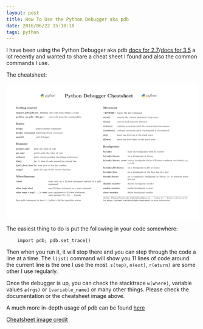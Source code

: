 ```yaml
---
layout: post
title: How To Use the Python Debugger aka pdb
date: 2016/06/22 15:10:10
tags: python
---
```


I have been using the Python Debugger aka pdb [docs for 2.7](https://docs.python.org/2/library/pdb.html)/[docs for 3.5](https://docs.python.org/3.5/library/pdb.html) a lot recently and wanted to share a cheat sheet I found and also the common commands I use.

The cheatsheet:

![pdb cheatsheet](assets/images/pdb_cheatsheet.png)

The easiest thing to do is put the following in your code somewhere:

        import pdb; pdb.set_trace()

Then when you run it, it will stop there and you can step through the code a line at a time.  The `l(ist)` command will show you 11 lines of code around the current line is the one I use the most.  `s(tep)`, `n(ext)`, `r(eturn)` are some other I use regularly.

Once the debugger is up, you can check the stacktrace `w(where)`, variable values `a(rgs)` or `[variable_name]` or many other things.  Please check the documentation or the cheatsheet image above.

A much more in-depth usage of pdb can be found [here](https://pymotw.com/2/pdb/)

[Cheatsheet image credit](https://raw.githubusercontent.com/nblock/pdb-cheatsheet/master/pdb-cheatsheet.png)
